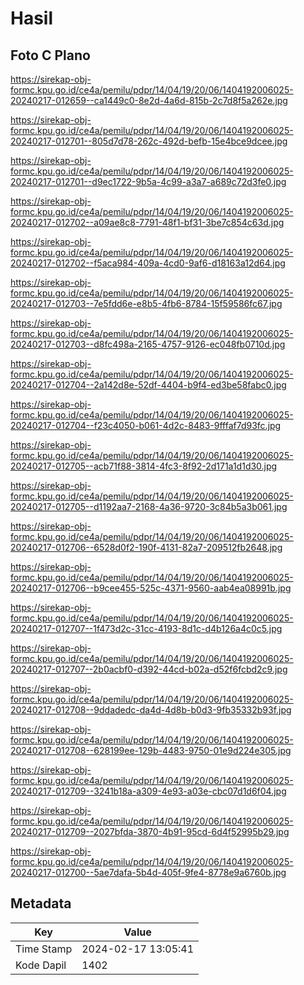 # Hasil

## Foto C Plano

https://sirekap-obj-formc.kpu.go.id/ce4a/pemilu/pdpr/14/04/19/20/06/1404192006025-20240217-012659--ca1449c0-8e2d-4a6d-815b-2c7d8f5a262e.jpg

https://sirekap-obj-formc.kpu.go.id/ce4a/pemilu/pdpr/14/04/19/20/06/1404192006025-20240217-012701--805d7d78-262c-492d-befb-15e4bce9dcee.jpg

https://sirekap-obj-formc.kpu.go.id/ce4a/pemilu/pdpr/14/04/19/20/06/1404192006025-20240217-012701--d9ec1722-9b5a-4c99-a3a7-a689c72d3fe0.jpg

https://sirekap-obj-formc.kpu.go.id/ce4a/pemilu/pdpr/14/04/19/20/06/1404192006025-20240217-012702--a09ae8c8-7791-48f1-bf31-3be7c854c63d.jpg

https://sirekap-obj-formc.kpu.go.id/ce4a/pemilu/pdpr/14/04/19/20/06/1404192006025-20240217-012702--f5aca984-409a-4cd0-9af6-d18163a12d64.jpg

https://sirekap-obj-formc.kpu.go.id/ce4a/pemilu/pdpr/14/04/19/20/06/1404192006025-20240217-012703--7e5fdd6e-e8b5-4fb6-8784-15f59586fc67.jpg

https://sirekap-obj-formc.kpu.go.id/ce4a/pemilu/pdpr/14/04/19/20/06/1404192006025-20240217-012703--d8fc498a-2165-4757-9126-ec048fb0710d.jpg

https://sirekap-obj-formc.kpu.go.id/ce4a/pemilu/pdpr/14/04/19/20/06/1404192006025-20240217-012704--2a142d8e-52df-4404-b9f4-ed3be58fabc0.jpg

https://sirekap-obj-formc.kpu.go.id/ce4a/pemilu/pdpr/14/04/19/20/06/1404192006025-20240217-012704--f23c4050-b061-4d2c-8483-9fffaf7d93fc.jpg

https://sirekap-obj-formc.kpu.go.id/ce4a/pemilu/pdpr/14/04/19/20/06/1404192006025-20240217-012705--acb71f88-3814-4fc3-8f92-2d171a1d1d30.jpg

https://sirekap-obj-formc.kpu.go.id/ce4a/pemilu/pdpr/14/04/19/20/06/1404192006025-20240217-012705--d1192aa7-2168-4a36-9720-3c84b5a3b061.jpg

https://sirekap-obj-formc.kpu.go.id/ce4a/pemilu/pdpr/14/04/19/20/06/1404192006025-20240217-012706--6528d0f2-190f-4131-82a7-209512fb2648.jpg

https://sirekap-obj-formc.kpu.go.id/ce4a/pemilu/pdpr/14/04/19/20/06/1404192006025-20240217-012706--b9cee455-525c-4371-9560-aab4ea08991b.jpg

https://sirekap-obj-formc.kpu.go.id/ce4a/pemilu/pdpr/14/04/19/20/06/1404192006025-20240217-012707--1f473d2c-31cc-4193-8d1c-d4b126a4c0c5.jpg

https://sirekap-obj-formc.kpu.go.id/ce4a/pemilu/pdpr/14/04/19/20/06/1404192006025-20240217-012707--2b0acbf0-d392-44cd-b02a-d52f6fcbd2c9.jpg

https://sirekap-obj-formc.kpu.go.id/ce4a/pemilu/pdpr/14/04/19/20/06/1404192006025-20240217-012708--9ddadedc-da4d-4d8b-b0d3-9fb35332b93f.jpg

https://sirekap-obj-formc.kpu.go.id/ce4a/pemilu/pdpr/14/04/19/20/06/1404192006025-20240217-012708--628199ee-129b-4483-9750-01e9d224e305.jpg

https://sirekap-obj-formc.kpu.go.id/ce4a/pemilu/pdpr/14/04/19/20/06/1404192006025-20240217-012709--3241b18a-a309-4e93-a03e-cbc07d1d6f04.jpg

https://sirekap-obj-formc.kpu.go.id/ce4a/pemilu/pdpr/14/04/19/20/06/1404192006025-20240217-012709--2027bfda-3870-4b91-95cd-6d4f52995b29.jpg

https://sirekap-obj-formc.kpu.go.id/ce4a/pemilu/pdpr/14/04/19/20/06/1404192006025-20240217-012700--5ae7dafa-5b4d-405f-9fe4-8778e9a6760b.jpg


## Metadata

| Key        | Value               |
| ---------- | ------------------- |
| Time Stamp | 2024-02-17 13:05:41 |
| Kode Dapil | 1402                |



